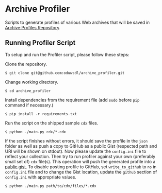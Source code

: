# Archive Profiler

Scripts to generate profiles of various Web archives that will be saved in [Archive Profiles Repository](https://github.com/oduwsdl/archive_profiles).

## Running Profiler Script

To setup and run the Profiler script, please follow these steps:

Clone the repository.

```
$ git clone git@github.com:oduwsdl/archive_profiler.git
```

Change working directory.

```
$ cd archive_profiler
```

Install dependencies from the requirement file (add `sudo` before `pip` command if necessary.)

```
$ pip install -r requirements.txt
```

Run the script on the shipped sample `cdx` files.

```
$ python ./main.py cdx/*.cdx
```

If the script finishes without errors, it should save the profile in the `json` folder as well as push a copy to GitHub as a public Gist (respected path and URI will be shown on stdout). Now please update the `config.ini` file to reflect your collection. Then try to run profiler against your own (preferably small set of) `cdx` file(s). This operation will push the generated profile into a [public gist](https://gist.github.com/ibnesayeed). To disable posting profile to GitHub, set `write_to_github` to `no` in `config.ini` file and to change the Gist location, update the `github` section of `config.ini` with appropriate values.

```
$ python ./main.py path/to/cdx/files/*.cdx
```
